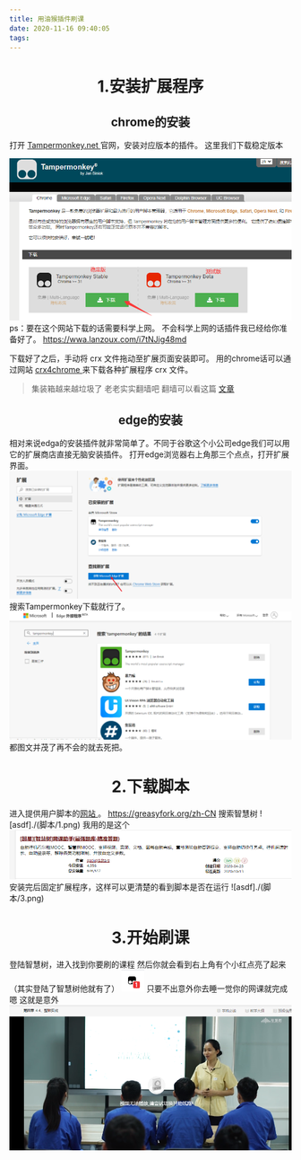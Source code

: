 ```yaml
---
title: 用油猴插件刷课
date: 2020-11-16 09:40:05
tags:
---
```

#  <center> 1.安装扩展程序 <center>
## <center> chrome的安装 <center>
打开 <a href="https://www.tampermonkey.net/" target="_blank">Tampermonkey.net </a> 官网，安装对应版本的插件。
这里我们下载稳定版本
 <!-- more -->
![jadf](./脚本/xiazai.png)
ps：要在这个网站下载的话需要科学上网。
不会科学上网的话插件我已经给你准备好了。  <a href="https://wwa.lanzoux.com/i7tNJig48md" target="_blank"> https://wwa.lanzoux.com/i7tNJig48md </a>


下载好了之后，手动将 crx 文件拖动至扩展页面安装即可。
用的chrome话可以通过网站 <a href="https://www.crx4chrome.com/" target="_blank"> crx4chrome </a> 来下载各种扩展程序 crx 文件。

>集装箱越来越垃圾了 老老实实翻墙吧 翻墙可以看这篇 <a href="https://mmmmuqq.github.io/2021/05/26/Clash/" target="_blank"> 文章 </a> 

 ##  <center> edge的安装 <center>
 相对来说edga的安装插件就非常简单了。不同于谷歌这个小公司edge我们可以用它的扩展商店直接无脑安装插件。
 打开edge浏览器右上角那三个点点，打开扩展界面。
 ![adsf](./脚本/Edge1.png)
 搜索Tampermonkey下载就行了。
![adsf](脚本/Edge2.png)
 都图文并茂了再不会的就去死把。

#  <center> 2.下载脚本 <center>
进入提供用户脚本的<a href="https://greasyfork.org/zh-CN" target="_blank">网站 </a>。
https://greasyfork.org/zh-CN
搜索智慧树
![asdf]./(脚本/1.png)
我用的是这个
![asdf](./脚本/2.png)
安装完后固定扩展程序，这样可以更清楚的看到脚本是否在运行
![asdf]./(脚本/3.png)

 # <center> 3.开始刷课 <center>
 登陆智慧树，进入找到你要刷的课程
 然后你就会看到右上角有个小红点亮了起来（其实登陆了智慧树他就有了）
 ![asdf](./脚本/4.png)
 只要不出意外你去睡一觉你的网课就完成
 嗯 这就是意外
 ![asdf](./脚本/5.png)



